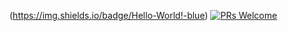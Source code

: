 (https://img.shields.io/badge/Hello-World!-blue)
[![PRs Welcome](https://img.shields.io/badge/PRs-welcome-brightgreen.svg?style=flat-square)](http://makeapullrequest.com)
